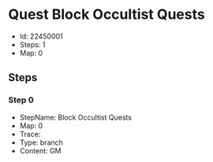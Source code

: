 # Quest Block Occultist Quests

- Id: 22450001
- Steps: 1
- Map: 0

## Steps

### Step 0
- StepName:  Block Occultist Quests
- Map:  0
- Trace:  
- Type:  branch
- Content:  GM



